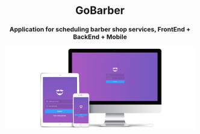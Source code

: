 <h1 align="center">GoBarber</h1>
<h3 align="center"> 
Application for scheduling barber shop services, FrontEnd + BackEnd + Mobile</h3>
<p align="center">
<img src=".github/assets/MockupGobarber.png" />
</p>
